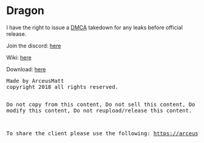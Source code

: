 # Dragon
<p>I have the right to issue a <a href="https://www.dmca.com/faq/What-is-a-DMCA-Takedown">DMCA</a> takedown for any leaks before official release.</p>
<p>Join the discord: <a href="https://discord.gg/ZKvqQuN">here</a></p>
<p>Wiki: <a href="https://github.com/ArceusMatt/Dragon/wiki">here</a></p>
<p>Download: <a href="https://arceusmatt.github.io/dragon">here</a></p>
<pre>Made by ArceusMatt
copyright 2018 all rights reserved.

Do not copy from this content,
Do not sell this content,
Do not modify this content,
Do not reupload/release this content.

To share the client please use the following:
https://arceusmatt.github.io/dragon
</pre>
